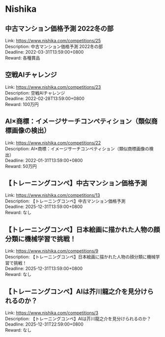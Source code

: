 # Nishika



## 中古マンション価格予測 2022冬の部

Link: https://www.nishika.com/competitions/25  
Description: 中古マンション価格予測 2022冬の部  
Deadline: 2022-03-31T13:59:00+0800  
Reward: 各種賞品  


## 空戦AIチャレンジ

Link: https://www.nishika.com/competitions/23  
Description: 空戦AIチャレンジ  
Deadline: 2022-02-28T13:59:00+0800  
Reward: 100万円  


## AI×商標：イメージサーチコンペティション（類似商標画像の検出）

Link: https://www.nishika.com/competitions/22  
Description: AI×商標：イメージサーチコンペティション（類似商標画像の検出）  
Deadline: 2022-01-31T13:59:00+0800  
Reward: 50万円  


## 【トレーニングコンペ】中古マンション価格予測

Link: https://www.nishika.com/competitions/13  
Description: 【トレーニングコンペ】中古マンション価格予測  
Deadline: 2025-12-31T13:59:00+0800  
Reward: なし  


## 【トレーニングコンペ】日本絵画に描かれた人物の顔分類に機械学習で挑戦！

Link: https://www.nishika.com/competitions/9  
Description: 【トレーニングコンペ】日本絵画に描かれた人物の顔分類に機械学習で挑戦！  
Deadline: 2025-12-31T13:59:00+0800  
Reward: なし  


## 【トレーニングコンペ】AIは芥川龍之介を見分けられるのか？

Link: https://www.nishika.com/competitions/3  
Description: 【トレーニングコンペ】AIは芥川龍之介を見分けられるのか？  
Deadline: 2025-12-31T22:59:00+0800  
Reward: なし  

